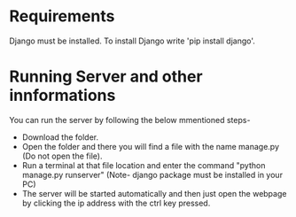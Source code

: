 # Requirements 
Django must be installed.
To install Django write 'pip install django'.
# Running Server and other innformations
You can run the server by following the below mmentioned steps-
* Download the folder.
* Open the folder and there you will find a file with the name manage.py (Do not open the file).
* Run a terminal at that file location and enter the command "python manage.py runserver" (Note- django package must be installed in your PC)
* The server will be started automatically and then just open the webpage by clicking the ip address with the ctrl key pressed.
